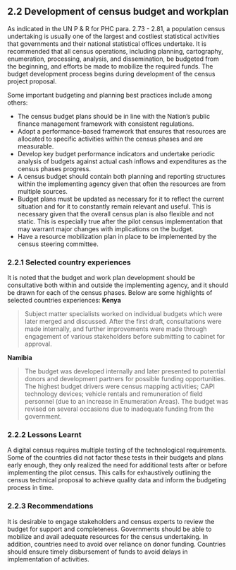 ## 2.2	Development of census budget and workplan
As indicated in the UN P & R for PHC para. 2.73 - 2.81, a population census undertaking is usually one of the largest and costliest statistical activities that governments and their national statistical offices undertake. It is recommended that all census operations, including planning, cartography, enumeration, processing, analysis, and dissemination, be budgeted from the beginning, and efforts be made to mobilize the required funds. The budget development process begins during development of the census project proposal. 

Some important budgeting and planning best practices  include among others:

- The census budget plans should be in line with the Nation’s public finance management framework with consistent regulations. 
- Adopt a performance-based framework that ensures that resources are allocated to specific activities within the census phases and are measurable.
- Develop key budget performance indicators and undertake periodic analysis of budgets against actual cash inflows and expenditures as the census phases progress. 
- A census budget should contain both planning and reporting structures within the implementing agency given that often the resources are from multiple sources.
- Budget plans must be updated as necessary for it to reflect the current situation and for it to constantly remain relevant and useful. This is necessary given that the overall census plan is also flexible and not static. This is especially true after the pilot census implementation that may warrant major changes with implications on the budget.
- Have a resource mobilization plan in place to be implemented by the census steering committee.

### 2.2.1	Selected country experiences 
It is noted that the budget and work plan development should be consultative both within and outside the implementing agency, and it should be drawn for each of the census phases. Below are some highlights of selected countries experiences:
**Kenya**
> 
>Subject matter specialists worked on individual budgets which were later merged and discussed. After the first draft, consultations were made internally, and further improvements were made through engagement of various stakeholders before submitting to cabinet for approval. 
>
**Namibia**

>The budget was developed internally and later presented to potential donors and development partners for possible funding opportunities. The highest budget drivers were census mapping activities; CAPI technology devices; vehicle rentals and remuneration of field personnel (due to an increase in Enumeration Areas). The budget was revised on several occasions due to inadequate funding from the government. 

### 2.2.2	Lessons Learnt
A digital census requires multiple testing of the technological requirements. Some of the countries did not factor these tests in their budgets and plans early enough, they only realized the need for additional tests after or before implementing the pilot census. This calls for exhaustively outlining the census technical proposal to achieve quality data and inform the budgeting process in time.

### 2.2.3	Recommendations
It is desirable to engage stakeholders and census experts to review the budget for support and completeness. Governments should be able to mobilize and avail adequate resources for the census undertaking.  In addition, countries need to avoid over reliance on donor funding. Countries should ensure timely disbursement of funds to avoid delays in implementation of activities.
